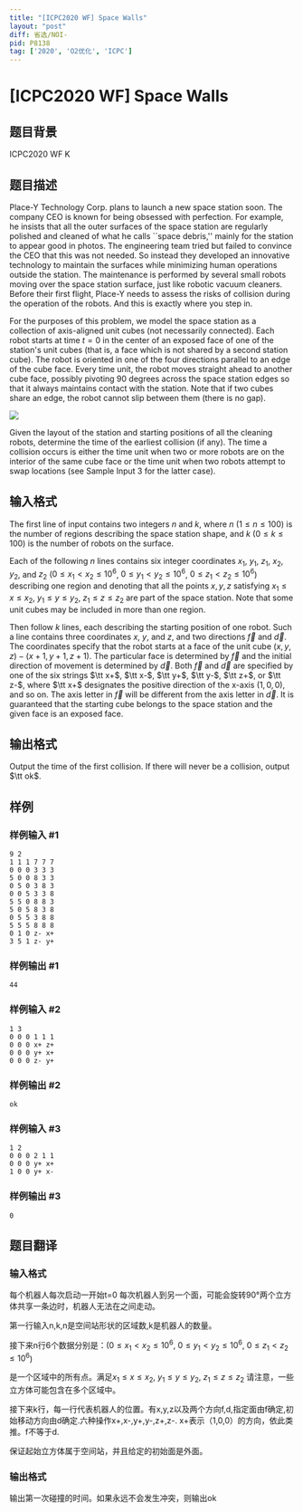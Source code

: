 ```yaml
---
title: "[ICPC2020 WF] Space Walls"
layout: "post"
diff: 省选/NOI-
pid: P8138
tag: ['2020', 'O2优化', 'ICPC']
---
```

# [ICPC2020 WF] Space Walls
## 题目背景

ICPC2020 WF K
## 题目描述

Place-Y Technology Corp. plans to launch a new space station soon. The company
CEO is known for being obsessed with perfection. For example, he insists that all
the outer surfaces of the space station are regularly polished and cleaned of
what he calls ``space debris,'' mainly for the station to appear good in photos.
The engineering team tried but failed to convince the CEO that this was not needed. So instead they
developed an innovative technology to maintain the surfaces while minimizing human
operations outside the station. The maintenance is performed by several
small robots moving over the space station surface, just like robotic
vacuum cleaners. Before their first flight, Place-Y needs to assess the risks of
collision during the operation of the robots. And this is exactly where you step
in.

For the purposes of this problem, we model the space station as a collection of
axis-aligned unit cubes (not necessarily connected). Each robot starts at time $t=0$ in the center of an exposed face
of one of the station's unit cubes (that is, a face which is not shared by a second station
cube). The robot is oriented in one of the four directions parallel to an edge of the cube face.
Every time unit, the robot moves straight ahead to another cube face, possibly
pivoting $90$ degrees across the space station edges so that it always maintains
contact with the station.  Note that if two cubes share an edge, the robot cannot
slip between them (there is no gap).

![](https://cdn.luogu.com.cn/upload/image_hosting/sh28cno8.png)

Given the layout of the station and starting
positions of all the cleaning robots, determine the time of the earliest collision (if any).  The time a collision occurs is either the time unit when two or more robots are on the interior of the same cube
face or the time unit when two robots attempt to swap locations (see Sample Input 3 for the
latter case).
## 输入格式

The first line of input contains two integers $n$ and $k$, where $n$
($1 \le n \le 100$) is the number of regions describing the space station shape,
and $k$ ($0 \le k \le 100$) is the number of robots on the surface.

Each of the following $n$ lines contains six integer coordinates $x_1$, $y_1$, $z_1$,
$x_2$, $y_2$, and $z_2$ ($0 \le x_1 < x_2 \le 10^6$, $0 \le y_1 < y_2 \le 10^6$,
$0 \le z_1 < z_2 \le 10^6$) describing one region and denoting that all the points
$x,y,z$ satisfying $x_1 \le x \le x_2$, $y_1 \le y \le y_2$,
$z_1 \le z \le z_2$ are part of the space station. Note that some
unit cubes may be included in more than one region.

Then follow $k$ lines, each describing the starting position of one robot.  Such
a line contains three coordinates $x$, $y$, and $z$, and two directions $\vec{f}$
and $\vec{d}$. The coordinates specify that the robot starts at a face of the
unit cube $(x,y,z) - (x+1,y+1,z+1)$. The particular face is determined by
$\vec{f}$ and the initial direction of movement is determined by $\vec{d}$.
Both $\vec{f}$ and $\vec{d}$ are specified by one of the six strings $\tt x+$, $\tt x-$, $\tt y+$,
$\tt y-$, $\tt z+$, or $\tt z-$, where $\tt x+$ designates the positive direction
of the x-axis $(1,0,0)$, and so on. The axis letter in $\vec{f}$ will be different
from the axis letter in $\vec{d}$. It is guaranteed that the starting cube
belongs to the space station and the given face is an exposed face.
## 输出格式

Output the time of the first collision. If there will never be a collision,
output $\tt ok$.
## 样例

### 样例输入 #1
```
9 2
1 1 1 7 7 7
0 0 0 3 3 3
5 0 0 8 3 3
0 5 0 3 8 3
0 0 5 3 3 8
5 5 0 8 8 3
5 0 5 8 3 8
0 5 5 3 8 8
5 5 5 8 8 8
0 1 0 z- x+
3 5 1 z- y+
```
### 样例输出 #1
```
44
```
### 样例输入 #2
```
1 3
0 0 0 1 1 1
0 0 0 x+ z+
0 0 0 y+ x+
0 0 0 z- y+
```
### 样例输出 #2
```
ok
```
### 样例输入 #3
```
1 2
0 0 0 2 1 1
0 0 0 y+ x+
1 0 0 y+ x-
```
### 样例输出 #3
```
0
```
## 题目翻译

### 输入格式

每个机器人每次启动一开始t=0
每次机器人到另一个面，可能会旋转90°两个立方体共享一条边时，机器人无法在之间走动。

第一行输入n,k,n是空间站形状的区域数,k是机器人的数量。

接下来n行6个数据分别是：($0 \le x_1 < x_2 \le 10^6$, $0 \le y_1 < y_2 \le 10^6$,
$0 \le z_1 < z_2 \le 10^6$) 

是一个区域中的所有点。满足$x_1 \le x \le x_2$, $y_1 \le y \le y_2$,
$z_1 \le z \le z_2$
请注意，一些立方体可能包含在多个区域中。

接下来k行，每一行代表机器人的位置。有x,y,z以及两个方向f,d,指定面由f确定,初始移动方向由d确定.六种操作x+,x-,y+,y-,z+,z-.
x+表示（1,0,0）的方向，依此类推。f不等于d.

保证起始立方体属于空间站，并且给定的初始面是外面。

### 输出格式
输出第一次碰撞的时间。如果永远不会发生冲突，则输出ok
